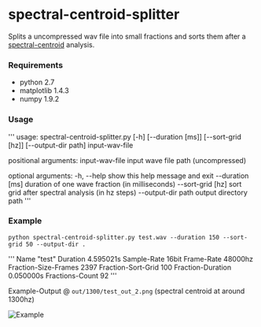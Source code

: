 # spectral-centroid-splitter

Splits a uncompressed wav file into small fractions and sorts them after a [spectral-centroid](https://en.wikipedia.org/wiki/Spectral_centroid) analysis.

### Requirements

* python 2.7
* matplotlib 1.4.3
* numpy 1.9.2

### Usage

'''
usage: spectral-centroid-splitter.py [-h] [--duration [ms]] [--sort-grid [hz]]
                                     [--output-dir path]
                                     input-wav-file

positional arguments:
  input-wav-file     input wave file path (uncompressed)

optional arguments:
  -h, --help         show this help message and exit
  --duration [ms]    duration of one wave fraction (in milliseconds)
  --sort-grid [hz]   sort grid after spectral analysis (in hz steps)
  --output-dir path  output directory path
'''

### Example

`python spectral-centroid-splitter.py test.wav --duration 150 --sort-grid 50 --output-dir .`

'''
Name                  "test"
Duration              4.595021s
Sample-Rate           16bit
Frame-Rate            48000hz
Fraction-Size-Frames  2397
Fraction-Sort-Grid    100
Fraction-Duration     0.050000s
Fractions-Count       92
'''

Example-Output @ `out/1300/test_out_2.png` (spectral centroid at around 1300hz)

![Example](https://github.com/marmorkuchen-net/spectral-centroid-splitter/blob/master/example.png)
